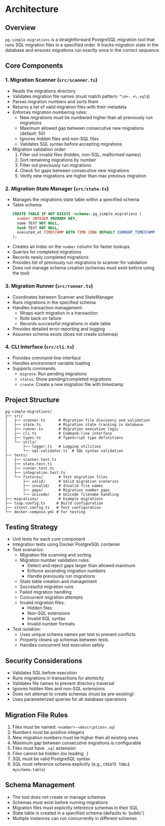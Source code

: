 # Architecture

## Overview
`pg-simple-migrations` is a straightforward PostgreSQL migration tool that runs SQL migration files in a specified order. It tracks migration state in the database and ensures migrations run exactly once in the correct sequence.

## Core Components

### 1. Migration Scanner (`src/scanner.ts`)
- Reads the migrations directory
- Validates migration file names (must match pattern: `^\d+-.+\.sql$`)
- Parses migration numbers and sorts them
- Returns a list of valid migration files with their metadata
- Enforces migration numbering rules:
  - New migrations must be numbered higher than all previously run migrations
  - Maximum allowed gap between consecutive new migrations (default: 50)
  - Ignores hidden files and non-SQL files
  - Validates SQL syntax before accepting migrations
- Migration validation order:
  1. Filter out invalid files (hidden, non-SQL, malformed names)
  2. Sort remaining migrations by number
  3. Filter out previously run migrations
  4. Check for gaps between consecutive new migrations
  5. Verify new migrations are higher than max previous migration

### 2. Migration State Manager (`src/state.ts`)
- Manages the migrations state table within a specified schema
- Table schema:
  ```sql
  CREATE TABLE IF NOT EXISTS <schema>.pg_simple_migrations (
    number INTEGER PRIMARY KEY,
    name TEXT NOT NULL,
    hash TEXT NOT NULL,
    executed_at TIMESTAMP WITH TIME ZONE DEFAULT CURRENT_TIMESTAMP
  );
  ```
- Creates an index on the `number` column for faster lookups
- Queries for completed migrations
- Records newly completed migrations
- Provides list of previously run migrations to scanner for validation
- Does not manage schema creation (schemas must exist before using the tool)

### 3. Migration Runner (`src/runner.ts`)
- Coordinates between Scanner and StateManager
- Runs migrations in the specified schema
- Handles transaction management:
  - Wraps each migration in a transaction
  - Rolls back on failure
  - Records successful migrations in state table
- Provides detailed error reporting and logging
- Assumes schema exists (does not create schemas)

### 4. CLI Interface (`src/cli.ts`)
- Provides command-line interface
- Handles environment variable loading
- Supports commands:
  - `migrate`: Run pending migrations
  - `status`: Show pending/completed migrations
  - `create`: Create a new migration file with timestamp

## Project Structure
```
pg-simple-migrations/
├── src/
│   ├── scanner.ts      # Migration file discovery and validation
│   ├── state.ts        # Migration state tracking in database
│   ├── runner.ts       # Migration execution logic
│   ├── cli.ts          # Command-line interface
│   ├── types.ts        # TypeScript type definitions
│   └── utils/
│       ├── logger.ts   # Logging utilities
│       └── sql-validator.ts  # SQL syntax validation
├── tests/
│   ├── scanner.test.ts
│   ├── state.test.ts
│   ├── runner.test.ts
│   ├── integration.test.ts
│   └── fixtures/       # Test migration files
│       ├── valid/      # Valid migration scenarios
│       ├── invalid/    # Invalid file names
│       ├── gaps/       # Migration number gaps
│       └── unicode/    # Unicode filename handling
├── migrations/         # Example migrations
├── tsup.config.ts     # Build configuration
├── vitest.config.ts   # Test configuration
└── docker-compose.yml # For testing
```

## Testing Strategy
- Unit tests for each core component
- Integration tests using Docker PostgreSQL container
- Test scenarios:
  - Migration file scanning and sorting
  - Migration number validation rules:
    - Detect and reject gaps larger than allowed maximum
    - Enforce ascending migration numbers
    - Handle previously run migrations
  - State table creation and management
  - Successful migration runs
  - Failed migration handling
  - Concurrent migration attempts
  - Invalid migration files:
    - Hidden files
    - Non-SQL extensions
    - Invalid SQL syntax
    - Invalid number formats
- Test isolation:
  - Uses unique schema names per test to prevent conflicts
  - Properly cleans up schemas between tests
  - Handles concurrent test execution safely

## Security Considerations
- Validates SQL before execution
- Runs migrations in transactions for atomicity
- Validates file names to prevent directory traversal
- Ignores hidden files and non-SQL extensions
- Does not attempt to create schemas (must be pre-existing)
- Uses parameterized queries for all database operations

## Migration File Rules
1. Files must be named: `<number>-<description>.sql`
2. Numbers must be positive integers
3. New migration numbers must be higher than all existing ones
4. Maximum gap between consecutive migrations is configurable
5. Files must have `.sql` extension
6. Files cannot be hidden (no leading `.`)
7. SQL must be valid PostgreSQL syntax
8. SQL must reference schema explicitly (e.g., `CREATE TABLE myschema.table`)

## Schema Management
- The tool does not create or manage schemas
- Schemas must exist before running migrations
- Migration files must explicitly reference schemas in their SQL
- State table is created in a specified schema (defaults to 'public')
- Multiple instances can run concurrently in different schemas

